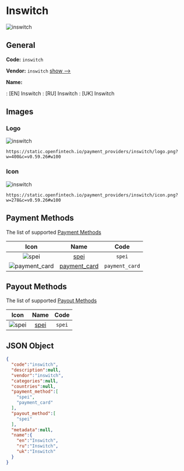 
# Inswitch 
![inswitch](https://static.openfintech.io/payment_providers/inswitch/logo.png?w=400&c=v0.59.26#w100)  

## General 
 
**Code:** `inswitch` 
 
**Vendor:** `inswitch` [show -->](/vendors/inswitch/) 
 
**Name:** 
 
:	[EN] Inswitch 
:	[RU] Inswitch 
:	[UK] Inswitch 
 

## Images 

### Logo 
 
![inswitch](https://static.openfintech.io/payment_providers/inswitch/logo.png?w=400&c=v0.59.26#w100)  

```
https://static.openfintech.io/payment_providers/inswitch/logo.png?w=400&c=v0.59.26#w100
```  

### Icon 
 
![inswitch](https://static.openfintech.io/payment_providers/inswitch/icon.png?w=278&c=v0.59.26#w100)  

```
https://static.openfintech.io/payment_providers/inswitch/icon.png?w=278&c=v0.59.26#w100
```  

## Payment Methods 
 
The list of supported [Payment Methods](/payment-methods/) 

|Icon|Name|Code| 
|:---:|:---:|:---:| 
|![spei](https://static.openfintech.io/payment_methods/spei/icon.svg?w=278&c=v0.59.26#w100) |[spei](/payment-methods/spei/)|`spei`| 
|![payment_card](https://static.openfintech.io/payment_methods/payment_card/icon.svg?w=278&c=v0.59.26#w100) |[payment_card](/payment-methods/payment_card/)|`payment_card`| 
 

## Payout Methods 
 
The list of supported [Payout Methods](/payout-methods/) 

|Icon|Name|Code| 
|:---:|:---:|:---:| 
|![spei](https://static.openfintech.io/payout_methods/spei/icon.svg?w=278&c=v0.59.26#w40) |[spei](payout-methodsspei/)|`spei`| 
 

## JSON Object 

```json
{
  "code":"inswitch",
  "description":null,
  "vendor":"inswitch",
  "categories":null,
  "countries":null,
  "payment_method":[
    "spei",
    "payment_card"
  ],
  "payout_method":[
    "spei"
  ],
  "metadata":null,
  "name":{
    "en":"Inswitch",
    "ru":"Inswitch",
    "uk":"Inswitch"
  }
}
```  
